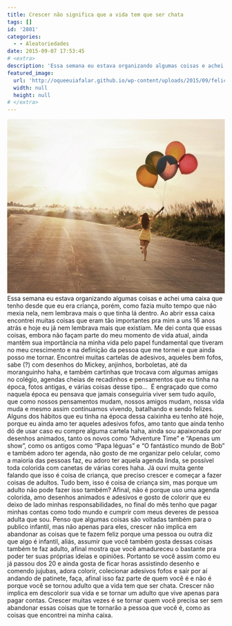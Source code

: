 ```yaml
---
title: Crescer não significa que a vida tem que ser chata
tags: []
id: '2801'
categories:
  - - Aleatoriedades
date: 2015-09-07 17:53:45
# <extra>
description: 'Essa semana eu estava organizando algumas coisas e achei uma caixa que tenho desde que eu era criança, porém, como fazia muito tempo que não mexia nela, nem lembrava mais o que tinha lá dentro. Ao abrir essa caixa encontrei muitas coisas que eram tão importantes pra mim a uns 16 anos atrás e hoje eu já nem lembrava mais que existiam. Me dei conta que essas coisas, embora não façam parte do meu momento de vida atual, ainda mantêm sua importância na minha vida pelo papel fundamental que tiveram no meu crescimento e na definição da pessoa que me tornei e que ainda posso me tornar. Encontrei muitas cartelas de adesivos, aqueles bem fofos, sabe (?) com desenhos do Mickey, anjinhos, borboletas, até da moranguinho haha, e também cartinhas que trocava com algumas amigas no colégio, agendas cheias de &hellip;'
featured_image: 
  url: 'http://oqueeuiafalar.github.io/wp-content/uploads/2015/09/felicidade-baloes.jpg'
  width: null
  height: null
# </extra>
---
```


[![felicidade - balões - having fun - girl](/wp-content/uploads/2015/09/felicidade-baloes.jpg)](/wp-content/uploads/2015/09/felicidade-baloes.jpg) Essa semana eu estava organizando algumas coisas e achei uma caixa que tenho desde que eu era criança, porém, como fazia muito tempo que não mexia nela, nem lembrava mais o que tinha lá dentro. Ao abrir essa caixa encontrei muitas coisas que eram tão importantes pra mim a uns 16 anos atrás e hoje eu já nem lembrava mais que existiam. Me dei conta que essas coisas, embora não façam parte do meu momento de vida atual, ainda mantêm sua importância na minha vida pelo papel fundamental que tiveram no meu crescimento e na definição da pessoa que me tornei e que ainda posso me tornar. Encontrei muitas cartelas de adesivos, aqueles bem fofos, sabe (?) com desenhos do Mickey, anjinhos, borboletas, até da moranguinho haha, e também cartinhas que trocava com algumas amigas no colégio, agendas cheias de recadinhos e pensamentos que eu tinha na época, fotos antigas, e várias coisas desse tipo...  É engraçado que como naquela época eu pensava que jamais conseguiria viver sem tudo aquilo, que como nossos pensamentos mudam, nossos amigos mudam, nossa vida muda e mesmo assim continuamos vivendo, batalhando e sendo felizes. Alguns dos hábitos que eu tinha na época dessa caixinha eu tenho até hoje, porque eu ainda amo ter aqueles adesivos fofos, amo tanto que ainda tenho dó de usar caso eu compre alguma cartela haha, ainda sou apaixonada por desenhos animados, tanto os novos como “Adventure Time” e “Apenas um show”, como os antigos como “Papa léguas” e “O fantástico mundo de Bob” e também adoro ter agenda, não gosto de me organizar pelo celular, como a maioria das pessoas faz, eu adoro ter aquela agenda linda, se possível toda colorida com canetas de várias cores haha. Já ouvi muita gente falando que isso é coisa de criança, que preciso crescer e começar a fazer coisas de adultos. Tudo bem, isso é coisa de criança sim, mas porque um adulto não pode fazer isso também? Afinal, não é porque uso uma agenda colorida, amo desenhos animados e adesivos e gosto de colorir que eu deixo de lado minhas responsabilidades, no final do mês tenho que pagar minhas contas como todo mundo e cumprir com meus deveres de pessoa adulta que sou. Penso que algumas coisas são voltadas também para o publico infantil, mas não apenas para eles, crescer não implica em abandonar as coisas que te fazem feliz porque uma pessoa ou outra diz que algo é infantil, aliás, assumir que você também gosta dessas coisas também te faz adulto, afinal mostra que você amadureceu o bastante pra poder ter suas próprias ideias e opiniões. Portanto se você assim como eu já passou dos 20 e ainda gosta de ficar horas assistindo desenho e comendo jujubas, adora colorir, colecionar adesivos fofos e sair por aí andando de patinete, faça, afinal isso faz parte de quem você é e não é porque você se tornou adulto que a vida tem que ser chata. Crescer não implica em descolorir sua vida e se tornar um adulto que vive apenas para pagar contas. Crescer muitas vezes é se tornar quem você precisa ser sem abandonar essas coisas que te tornarão a pessoa que você é, como as coisas que encontrei na minha caixa.
